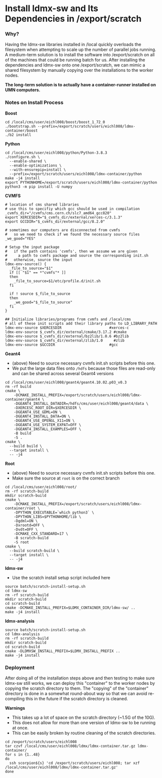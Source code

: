 # Install ldmx-sw and Its Dependencies in /export/scratch

### Why?
Having the ldmx-sw libraries installed in /local quickly overloads the filesystem when attempting 
to scale up the number of parallel jobs running. 
A medium-term solution is to install the software into /export/scratch on all of the machines 
that could be running batch for us.
After installing the dependencies and ldmx-sw onto one /export/scratch, we can mimic a shared
filesystem by manually copying over the installations to the worker nodes.

**The long-term solution is to actually have a container-runner installed on UMN computers.**

### Notes on Install Process

**Boost**
```
cd /local/cms/user/eichl008/boost/boost_1_72_0
./bootstrap.sh --prefix=/export/scratch/users/eichl008/ldmx-container/boost
./b2 install
```

**Python**
```
cd /local/cms/user/eichl008/python/Python-3.8.3
./configure.sh \
  --enable-shared \
  --enable-optimizations \
  --with-ensurepip=install \
  --prefix=/export/scratch/users/eichl008/ldmx-container/python
make -j4 install
export PYTHONHOME=/export/scratch/users/eichl008/ldmx-container/python
python3 -m pip install -U numpy
```

**CVMFS**
```
# location of cms shared libraries
# use this to specifiy which gcc should be used in compilation
_cvmfs_dir="/cvmfs/cms.cern.ch/slc7_amd64_gcc820"
export XERCESDIR="$_cvmfs_dir/external/xerces-c/3.1.3"
export GCCDIR="$_cvmfs_dir/external/gcc/8.2.0"

# sometimes our computers are disconnected from cvmfs
#   so we need to check if we found the necessary source files
_we_good="YES"

# Setup the input package
#   if the path contains 'cvmfs', then we assume we are given
#     a path to cvmfs package and source the corresponding init.sh
#   otherwise, source the input
ldmx-env-source() {
  _file_to_source="$1"
  if [[ "$1" == *"cvmfs"* ]]
  then
    _file_to_source=$1/etc/profile.d/init.sh
  fi

  if ! source $_file_to_source
  then
    _we_good="$_file_to_source"
  fi
}

## Initialize libraries/programs from cvmfs and /local/cms
# all of these init scripts add their library paths to LD_LIBRARY_PATH
ldmx-env-source $XERCESDIR                      #xerces-c
ldmx-env-source $_cvmfs_dir/external/cmake/3.17.2 #cmake
ldmx-env-source $_cvmfs_dir/external/bz2lib/1.0.6 #bz2lib
ldmx-env-source $_cvmfs_dir/external/zlib/1.0     #zlib
ldmx-env-source $GCCDIR                         #gcc
```

**Geant4**

- (above) Need to source necessary cvmfs init.sh scripts before this one.
- We put the large data files onto `/hdfs` because those files are read-only and can be shared across several Geant4 versions

```
cd /local/cms/user/eichl008/geant4/geant4.10.02.p03_v0.3
rm -rf build
cmake \
    -DCMAKE_INSTALL_PREFIX=/export/scratch/users/eichl008/ldmx-container/geant4 \
    -DGEANT4_INSTALL_DATADIR=/hdfs/cms/user/eichl008/geant4/data \
    -DXERCESC_ROOT_DIR=$XERCESDIR \ 
    -DGEANT4_USE_GDML=ON \
    -DGEANT4_INSTALL_DATA=ON \
    -DGEANT4_USE_OPENGL_X11=ON \
    -DGEANT4_USE_SYSTEM_EXPAT=OFF \
    -DGEANT4_INSTALL_EXAMPLES=OFF \
    -B build
    -S .
cmake \
  --build build \
  --target install \
  -- -j4
```

**Root**

- (above) Need to source necessary cvmfs init.sh scripts before this one.
- Make sure the source at `root` is on the correct branch

```
cd /local/cms/user/eichl008/root/
rm -rf scratch-build
mkdir scratch-build
cmake \
    -DCMAKE_INSTALL_PREFIX=/export/scratch/users/eichl008/ldmx-container/root \
    -DPYTHON_EXECUTABLE=`which python3` \
    -DPYTHON_LIBS=$PYTHONHOME/lib \
    -Dgdml=ON \
    -Dxrootd=OFF \
    -Dvdt=OFF \
    -DCMAKE_CXX_STANDARD=17 \
    -B scratch-build
    -S root
cmake \
  --build scratch-build \
  --target install \
  -- -j4
```

**ldmx-sw**
 
- Use the scratch install setup script included here

```
source batch/scratch-install-setup.sh
cd ldmx-sw
rm -rf scratch-build
mkdir scratch-build
cd scratch-build
cmake -DCMAKE_INSTALL_PREFIX=$LDMX_CONTAINER_DIR/ldmx-sw/ ..
make -j4 install
```

**ldmx-analysis**

```
source batch/scratch-install-setup.sh
cd ldmx-analysis
rm -rf scratch-build
mkdir scratch-build
cd scratch-build
cmake -DLDMXSW_INSTALL_PREFIX=$LDMX_INSTALL_PREFIX ..
make -j4 install
```

### Deployment
After doing all of the installation steps above and then testing to make sure ldmx-sw still works, 
we can deploy this "container" to the worker nodes by copying the scratch directory to them.
The "copying" of the "container" directory is done in a somewhat round-about way so that
we can avoid re-compiling this in the future if the scratch directory is cleaned.

**Warnings**
- This takes up a lot of space on the scratch directory (~1.5G of the 10G).
- This does not allow for more than one version of ldmx-sw to be running at once.
- This can be easily broken by routine cleaning of the scratch directories.

```
cd /export/scratch/users/eichl008
tar czvf /local/cms/user/eichl008/ldmx/ldmx-container.tar.gz ldmx-container/
for s in {1..48}
do
  ssh scorpion${s} 'cd /export/scratch/users/eichl008; tar xzf /local/cms/user/eichl008/ldmx/ldmx-container.tar.gz'
done
```
